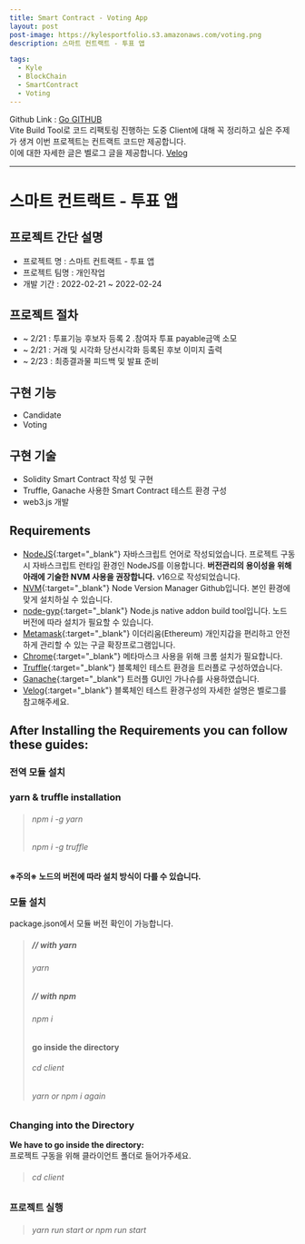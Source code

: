 ```yaml
---
title: Smart Contract - Voting App
layout: post
post-image: https://kylesportfolio.s3.amazonaws.com/voting.png
description: 스마트 컨트랙트 - 투표 앱

tags:
  - Kyle
  - BlockChain
  - SmartContract
  - Voting
---
```


Github Link : <a href="https://github.com/imkyle94/SmartContract-VotingApp">Go GITHUB</a><br/>
Vite Build Tool로 코드 리팩토링 진행하는 도중 Client에 대해 꼭 정리하고 싶은 주제가 생겨 이번 프로젝트는 컨트랙트 코드만 제공합니다.
<br/>
이에 대한 자세한 글은 벨로그 글을 제공합니다.
<a href="https://velog.io/@andy3638/%ED%94%84%EB%A1%9C%EC%A0%9D%ED%8A%B8%EB%A5%BC-%EC%A7%84%ED%96%89%ED%95%98%EB%A9%B0-%EB%8A%90%EA%BC%88%EB%8D%98-%EA%B2%83">Velog</a>

---

# 스마트 컨트랙트 - 투표 앱

## 프로젝트 간단 설명

- 프로젝트 명 : 스마트 컨트랙트 - 투표 앱
- 프로젝트 팀명 : 개인작업
- 개발 기간 : 2022-02-21 ~ 2022-02-24

## 프로젝트 절차

- ~ 2/21 : 투표기능
  후보자 등록 2 .참여자 투표
  payable금액 소모
- ~ 2/21 : 거래 및 시각화
  당선시각화
  등록된 후보 이미지 출력
- ~ 2/23 : 최종결과물 피드백 및 발표 준비

## 구현 기능

- Candidate
- Voting

## 구현 기술

- Solidity Smart Contract 작성 및 구현
- Truffle, Ganache 사용한 Smart Contract 테스트 환경 구성
- web3.js 개발

## Requirements

- [NodeJS](https://nodejs.org/ko/){:target="\_blank"} 자바스크립트 언어로 작성되었습니다. 프로젝트 구동 시 자바스크립트 런타임 환경인 NodeJS를 이용합니다. **버전관리의 용이성을 위해 아래에 기술한 NVM 사용을 권장합니다.** v16으로 작성되었습니다.
- [NVM](https://github.com/nvm-sh/nvm){:target="\_blank"} Node Version Manager Github입니다. 본인 환경에 맞게 설치하실 수 있습니다.
- [node-gyp](https://github.com/nodejs/node-gyp){:target="\_blank"} Node.js native addon build tool입니다. 노드 버전에 따라 설치가 필요할 수 있습니다.
- [Metamask](https://chrome.google.com/webstore/detail/metamask/nkbihfbeogaeaoehlefnkodbefgpgknn?hl=ko){:target="\_blank"} 이더리움(Ethereum) 개인지갑을 편리하고 안전하게 관리할 수 있는 구글 확장프로그램입니다.
- [Chrome](https://www.google.co.kr/chrome/?brand=YTUH&gclid=Cj0KCQjwpcOTBhCZARIsAEAYLuVysegwe_b6xHTfek9Q9_utUWYB4B28jNiiQDwDYr9cGL5wo9bkyHAaAoaJEALw_wcB&gclsrc=aw.ds){:target="\_blank"} 메타마스크 사용을 위해 크롬 설치가 필요합니다.
- [Truffle](https://trufflesuite.com/){:target="\_blank"} 블록체인 테스트 환경을 트러플로 구성하였습니다.
- [Ganache](https://trufflesuite.com/ganache/){:target="\_blank"} 트러플 GUI인 가나슈를 사용하였습니다.
- [Velog](https://velog.io/@andy3638/%EB%B8%94%EB%A1%9D%EC%B2%B4%EC%9D%B8-%ED%85%8C%EC%8A%A4%ED%8A%B8%ED%99%98%EA%B2%BD-%EA%B5%AC%EC%84%B1%ED%95%98%EA%B8%B0){:target="\_blank"} 블록체인 테스트 환경구성의 자세한 설명은 벨로그를 참고해주세요.

## After Installing the Requirements you can follow these guides:

### 전역 모듈 설치

### yarn & truffle installation

> ###### npm i -g yarn
>
> ###### npm i -g truffle

**※주의※ 노드의 버전에 따라 설치 방식이 다를 수 있습니다.**

### 모듈 설치

package.json에서 모듈 버전 확인이 가능합니다.<br>

> ##### // with yarn
>
> ###### yarn
>
> ##### // with npm
>
> ###### npm i
>
> **go inside the directory**
>
> ###### cd client
>
> ###### yarn or npm i again

### Changing into the Directory

**We have to go inside the directory:**<br>
프로젝트 구동을 위해 클라이언트 폴더로 들어가주세요.

> ###### cd client

### 프로젝트 실행

> ###### yarn run start or npm run start
